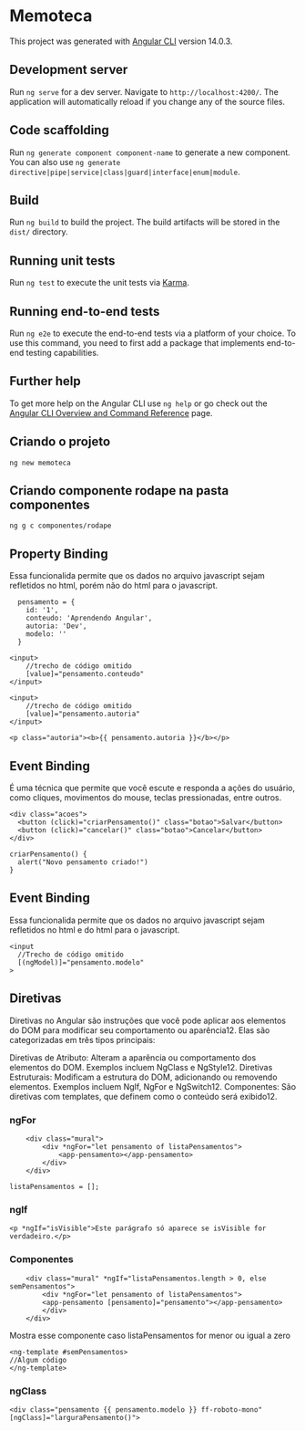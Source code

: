# Memoteca

This project was generated with [Angular CLI](https://github.com/angular/angular-cli) version 14.0.3.

## Development server

Run `ng serve` for a dev server. Navigate to `http://localhost:4200/`. The application will automatically reload if you change any of the source files.

## Code scaffolding

Run `ng generate component component-name` to generate a new component. You can also use `ng generate directive|pipe|service|class|guard|interface|enum|module`.

## Build

Run `ng build` to build the project. The build artifacts will be stored in the `dist/` directory.

## Running unit tests

Run `ng test` to execute the unit tests via [Karma](https://karma-runner.github.io).

## Running end-to-end tests

Run `ng e2e` to execute the end-to-end tests via a platform of your choice. To use this command, you need to first add a package that implements end-to-end testing capabilities.

## Further help

To get more help on the Angular CLI use `ng help` or go check out the [Angular CLI Overview and Command Reference](https://angular.io/cli) page.

## Criando o projeto

`ng new memoteca`

## Criando componente rodape na pasta componentes

`ng g c componentes/rodape`

## Property Binding

Essa funcionalida permite que os dados no arquivo javascript sejam refletidos no html, porém não do html para o javascript.

```
  pensamento = {
    id: '1',
    conteudo: 'Aprendendo Angular',
    autoria: 'Dev',
    modelo: ''
  }
```

````
<input>
    //trecho de código omitido
    [value]="pensamento.conteudo"
</input>

<input>
    //trecho de código omitido
    [value]="pensamento.autoria"
</input>
````

````
<p class="autoria"><b>{{ pensamento.autoria }}</b></p>
````

## Event Binding

É uma técnica que permite que você escute e responda a ações do usuário, como cliques, movimentos do mouse, teclas pressionadas, entre outros.

````
<div class="acoes">
  <button (click)="criarPensamento()" class="botao">Salvar</button>
  <button (click)="cancelar()" class="botao">Cancelar</button>
</div>
````

````
criarPensamento() {
  alert("Novo pensamento criado!")
}
````

## Event Binding

Essa funcionalida permite que os dados no arquivo javascript sejam refletidos no html e do html para o javascript.

````
<input
  //Trecho de código omitido
  [(ngModel)]="pensamento.modelo"
>
````

## Diretivas
Diretivas no Angular são instruções que você pode aplicar aos elementos do DOM para modificar seu comportamento ou aparência12. Elas são categorizadas em três tipos principais:

Diretivas de Atributo: Alteram a aparência ou comportamento dos elementos do DOM. Exemplos incluem NgClass e NgStyle12.
Diretivas Estruturais: Modificam a estrutura do DOM, adicionando ou removendo elementos. Exemplos incluem NgIf, NgFor e NgSwitch12.
Componentes: São diretivas com templates, que definem como o conteúdo será exibido12.

### ngFor
````
    <div class="mural">
        <div *ngFor="let pensamento of listaPensamentos">
            <app-pensamento></app-pensamento>
        </div>
    </div>
````

````
listaPensamentos = [];
````
### ngIf

````
<p *ngIf="isVisible">Este parágrafo só aparece se isVisible for verdadeiro.</p>
````

### Componentes

````
    <div class="mural" *ngIf="listaPensamentos.length > 0, else semPensamentos">
        <div *ngFor="let pensamento of listaPensamentos">
        <app-pensamento [pensamento]="pensamento"></app-pensamento>
        </div>
    </div>
````
Mostra esse componente caso listaPensamentos for menor ou igual a zero
````
<ng-template #semPensamentos>
//Algum código
</ng-template>
````

### ngClass
````
<div class="pensamento {{ pensamento.modelo }} ff-roboto-mono" [ngClass]="larguraPensamento()">
````

